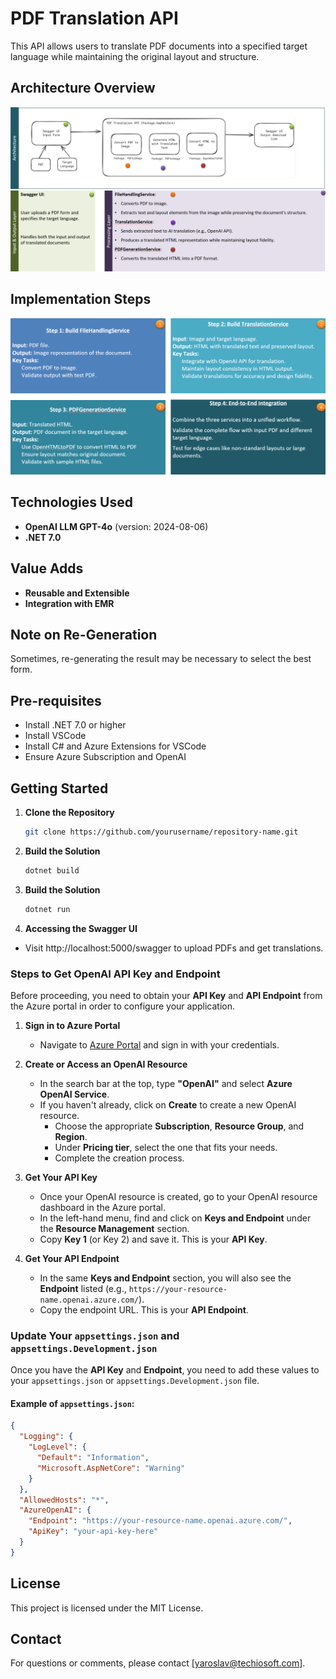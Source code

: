 # PDF Translation API  
  
This API allows users to translate PDF documents into a specified target language while maintaining the original layout and structure.  
  
## Architecture Overview  

![Alt Text](assets\architecture.png)

  
## Implementation Steps  
  
![Alt Text](assets\implementation_steps.png)
  
## Technologies Used  
  
- **OpenAI LLM GPT-4o** (version: 2024-08-06)  
- **.NET 7.0**  
  
## Value Adds  
  
- **Reusable and Extensible**  
- **Integration with EMR**  
  
## Note on Re-Generation  
  
Sometimes, re-generating the result may be necessary to select the best form.  
  
## Pre-requisites  
  
- Install .NET 7.0 or higher  
- Install VSCode  
- Install C# and Azure Extensions for VSCode  
- Ensure Azure Subscription and OpenAI  
  
## Getting Started  
  
1. **Clone the Repository**  
   ```bash  
   git clone https://github.com/yourusername/repository-name.git  
   ```
2. **Build the Solution**  
   ```bash  
   dotnet build  
   ```
3. **Build the Solution**  
   ```bash  
   dotnet run 
   ```  
4. **Accessing the Swagger UI**  
- Visit http://localhost:5000/swagger to upload PDFs and get translations.

### Steps to Get OpenAI API Key and Endpoint

Before proceeding, you need to obtain your **API Key** and **API Endpoint** from the Azure portal in order to configure your application.

1. **Sign in to Azure Portal**
   - Navigate to [Azure Portal](https://portal.azure.com/) and sign in with your credentials.

2. **Create or Access an OpenAI Resource**
   - In the search bar at the top, type **"OpenAI"** and select **Azure OpenAI Service**.
   - If you haven't already, click on **Create** to create a new OpenAI resource.
     - Choose the appropriate **Subscription**, **Resource Group**, and **Region**.
     - Under **Pricing tier**, select the one that fits your needs.
     - Complete the creation process.

3. **Get Your API Key**
   - Once your OpenAI resource is created, go to your OpenAI resource dashboard in the Azure portal.
   - In the left-hand menu, find and click on **Keys and Endpoint** under the **Resource Management** section.
   - Copy **Key 1** (or Key 2) and save it. This is your **API Key**.

4. **Get Your API Endpoint**
   - In the same **Keys and Endpoint** section, you will also see the **Endpoint** listed (e.g., `https://your-resource-name.openai.azure.com/`).
   - Copy the endpoint URL. This is your **API Endpoint**.

### Update Your `appsettings.json` and `appsettings.Development.json`

Once you have the **API Key** and **Endpoint**, you need to add these values to your `appsettings.json` or `appsettings.Development.json` file.

#### Example of `appsettings.json`:

```json
{
  "Logging": {
    "LogLevel": {
      "Default": "Information",
      "Microsoft.AspNetCore": "Warning"
    }
  },
  "AllowedHosts": "*",
  "AzureOpenAI": {
    "Endpoint": "https://your-resource-name.openai.azure.com/",
    "ApiKey": "your-api-key-here"
  }
}
```

## License
This project is licensed under the MIT License.

## Contact
For questions or comments, please contact [yaroslav@techiosoft.com].